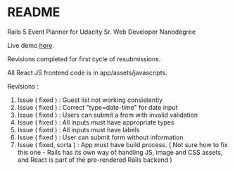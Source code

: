 # README

Rails 5 Event Planner for Udacity Sr. Web Developer Nanodegree

Live demo [here](https://pure-fortress-81588.herokuapp.com). 

Revisions completed for first cycle of resubmissions.

All React JS frontend code is in app/assets/javascripts.

Revisions :

 1. Issue ( fixed ) : Guest list not working consistently
 2. Issue ( fixed ) : Correct "type=date-time" for date input
 3. Issue ( fixed ) : Users can submit a from with invalid validation
 4. Issue ( fixed ) : All inputs must have appropriate types
 5. Issue ( fixed ) : All inputs must have labels
 6. Issue ( fixed ) : User can submit form without information
 7. Issue ( fixed, sorta ) : App must have build process. ( Not sure how to fix this one - Rails has its own way of handling JS, image and CSS assets, and React is part of the pre-rendered Rails backend )
